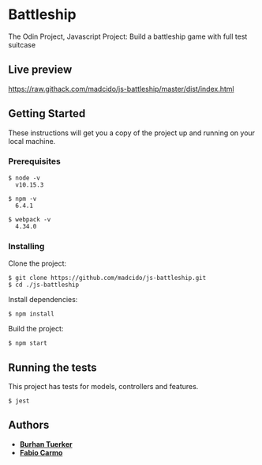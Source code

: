 # Battleship
The Odin Project, Javascript Project: Build a battleship game with full test suitcase

## Live preview
https://raw.githack.com/madcido/js-battleship/master/dist/index.html

## Getting Started
These instructions will get you a copy of the project up and running on your local machine.

### Prerequisites
```
$ node -v
  v10.15.3

$ npm -v
  6.4.1

$ webpack -v
  4.34.0
```

### Installing
Clone the project:
```
$ git clone https://github.com/madcido/js-battleship.git
$ cd ./js-battleship
```
Install dependencies:
```
$ npm install
```
Build the project:
```
$ npm start
```

## Running the tests
This project has tests for models, controllers and features.
```
$ jest
```

## Authors
* **<a href="https://github.com/btuerker">Burhan Tuerker</a>**
* **<a href="https://github.com/madcido">Fabio Carmo</a>**
